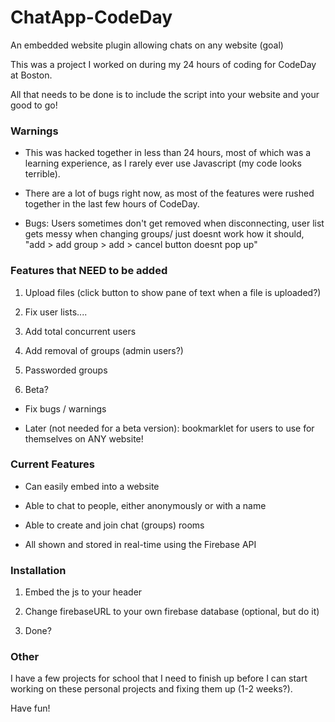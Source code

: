 ChatApp-CodeDay
===============

An embedded website plugin allowing chats on any website (goal)

This was a project I worked on during my 24 hours of coding for CodeDay at Boston.

All that needs to be done is to include the script into your website and your good to go!

### Warnings

* This was hacked together in less than 24 hours, most of which was a learning experience, as I rarely ever use Javascript (my code looks terrible).

* There are a lot of bugs right now, as most of the features were rushed together in the last few hours of CodeDay.

* Bugs: Users sometimes don't get removed when disconnecting, user list gets messy when changing groups/ just doesnt work how it should, "add > add group > add > cancel button doesnt pop up"

### Features that NEED to be added

1. Upload files (click button to show pane of text when a file is uploaded?)

2. Fix user lists....

3. Add total concurrent users

4. Add removal of groups (admin users?)

5. Passworded groups

6. Beta?

* Fix bugs / warnings

* Later (not needed for a beta version): bookmarklet for users to use for themselves on ANY website!

### Current Features

* Can easily embed into a website

* Able to chat to people, either anonymously or with a name

* Able to create and join chat (groups) rooms

* All shown and stored in real-time using the Firebase API

### Installation

1. Embed the js to your header

2. Change firebaseURL to your own firebase database (optional, but do it)

3. Done?

### Other

I have a few projects for school that I need to finish up before I can start working on these personal projects and fixing them up (1-2 weeks?).

Have fun!
